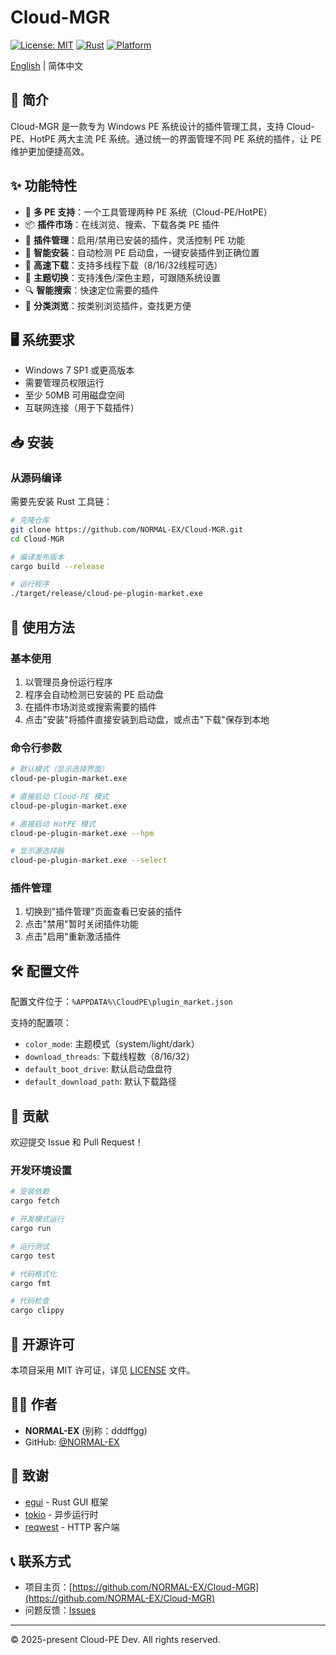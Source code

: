 # Cloud-MGR

[![License: MIT](https://img.shields.io/badge/License-MIT-yellow.svg)](https://opensource.org/licenses/MIT)
[![Rust](https://img.shields.io/badge/Rust-1.75%2B-orange)](https://www.rust-lang.org/)
[![Platform](https://img.shields.io/badge/Platform-Windows-blue)](https://github.com/NORMAL-EX/Cloud-MGR)

[English](README_en.md) | 简体中文

## 📖 简介

Cloud-MGR 是一款专为 Windows PE 系统设计的插件管理工具，支持 Cloud-PE、HotPE 两大主流 PE 系统。通过统一的界面管理不同 PE 系统的插件，让 PE 维护更加便捷高效。

## ✨ 功能特性

- 🎯 **多 PE 支持**：一个工具管理两种 PE 系统（Cloud-PE/HotPE）
- 📦 **插件市场**：在线浏览、搜索、下载各类 PE 插件
- 🔧 **插件管理**：启用/禁用已安装的插件，灵活控制 PE 功能
- 💾 **智能安装**：自动检测 PE 启动盘，一键安装插件到正确位置
- 🚀 **高速下载**：支持多线程下载（8/16/32线程可选）
- 🎨 **主题切换**：支持浅色/深色主题，可跟随系统设置
- 🔍 **智能搜索**：快速定位需要的插件
- 📂 **分类浏览**：按类别浏览插件，查找更方便

## 🖥️ 系统要求

- Windows 7 SP1 或更高版本
- 需要管理员权限运行
- 至少 50MB 可用磁盘空间
- 互联网连接（用于下载插件）

## 📥 安装

### 从源码编译

需要先安装 Rust 工具链：

```bash
# 克隆仓库
git clone https://github.com/NORMAL-EX/Cloud-MGR.git
cd Cloud-MGR

# 编译发布版本
cargo build --release

# 运行程序
./target/release/cloud-pe-plugin-market.exe
```

## 🚀 使用方法

### 基本使用

1. 以管理员身份运行程序
2. 程序会自动检测已安装的 PE 启动盘
3. 在插件市场浏览或搜索需要的插件
4. 点击"安装"将插件直接安装到启动盘，或点击"下载"保存到本地

### 命令行参数

```bash
# 默认模式（显示选择界面）
cloud-pe-plugin-market.exe

# 直接启动 Cloud-PE 模式
cloud-pe-plugin-market.exe

# 直接启动 HotPE 模式
cloud-pe-plugin-market.exe --hpm

# 显示源选择器
cloud-pe-plugin-market.exe --select
```

### 插件管理

1. 切换到"插件管理"页面查看已安装的插件
2. 点击"禁用"暂时关闭插件功能
3. 点击"启用"重新激活插件

## 🛠️ 配置文件

配置文件位于：`%APPDATA%\CloudPE\plugin_market.json`

支持的配置项：
- `color_mode`: 主题模式（system/light/dark）
- `download_threads`: 下载线程数（8/16/32）
- `default_boot_drive`: 默认启动盘盘符
- `default_download_path`: 默认下载路径

## 🤝 贡献

欢迎提交 Issue 和 Pull Request！

### 开发环境设置

```bash
# 安装依赖
cargo fetch

# 开发模式运行
cargo run

# 运行测试
cargo test

# 代码格式化
cargo fmt

# 代码检查
cargo clippy
```

## 📄 开源许可

本项目采用 MIT 许可证，详见 [LICENSE](LICENSE) 文件。

## 👨‍💻 作者

- **NORMAL-EX** (别称：dddffgg)
- GitHub: [@NORMAL-EX](https://github.com/NORMAL-EX)

## 🙏 致谢

- [egui](https://github.com/emilk/egui) - Rust GUI 框架
- [tokio](https://tokio.rs/) - 异步运行时
- [reqwest](https://github.com/seanmonstar/reqwest) - HTTP 客户端

## 📞 联系方式

- 项目主页：[https://github.com/NORMAL-EX/Cloud-MGR](https://github.com/NORMAL-EX/Cloud-MGR)
- 问题反馈：[Issues](https://github.com/NORMAL-EX/Cloud-MGR/issues)

---

© 2025-present Cloud-PE Dev. All rights reserved.